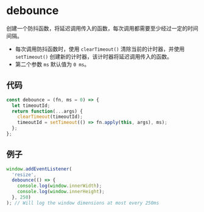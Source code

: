 # debounce

创建一个防抖函数，将延迟调用传入的函数，每次调用都需要至少经过一定的时间间隔。

- 每次调用防抖函数时，使用 `clearTimeout()` 清除当前的计时器，并使用 `setTimeout()` 创建新的计时器，该计时器将延迟调用传入的函数。
- 第二个参数 `ms` 默认值为 `0 ms`。

## 代码

```js
const debounce = (fn, ms = 0) => {
  let timeoutId;
  return function(...args) {
    clearTimeout(timeoutId);
    timeoutId = setTimeout(() => fn.apply(this, args), ms);
  };
};
```

## 例子

```js
window.addEventListener(
  'resize',
  debounce(() => {
    console.log(window.innerWidth);
    console.log(window.innerHeight);
  }, 250)
); // Will log the window dimensions at most every 250ms
```

